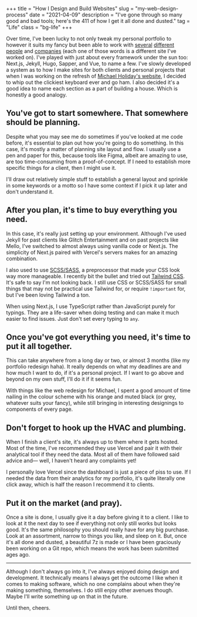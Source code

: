 +++
title = "How I Design and Build Websites"
slug = "my-web-design-process"
date = "2021-04-09"
description = "I've gone through so many good and bad tools; here's the 411 of how I get it all done and dusted."
tag = "Life"
class = "bg-life"
+++

Over time, I've been lucky to not only tweak my personal portfolio to however it suits my fancy but been able to work with [several](https://playgltich.xyz) [different](https://getmello.org) [people](https://epic4809.github.io) and [companies](https://www.studioneuf.net) (each one of those words is a different site I've worked on). I've played with just about every framework under the sun too: Next.js, Jekyll, Hugo, Sapper, and Vue, to name a few. I've slowly developed a system as to how I make sites for both clients and personal projects that when I was working on the refresh of [Michael Holiday's website](https://www.michaelholidaybooks.com), I decided to whip out the clickiest keyboard ever and go ham. I also decided it's a good idea to name each section as a part of building a house. Which is honestly a good analogy.

## You've got to start somewhere. That somewhere should be planning.
Despite what you may see me do sometimes if you've looked at me code before, it's essential to plan out how you're going to do something. In this case, it's mostly a matter of planning site layout and flow. I usually use a pen and paper for this, because tools like Figma, albeit are amazing to use, are too time-consuming from a proof-of-concept. If I need to establish more specific things for a client, then I might use it.

I'll draw out relatively simple stuff to establish a general layout and sprinkle in some keywords or a motto so I have some context if I pick it up later and don't understand it.

## After you plan, it's time to buy everything you need.
In this case, it's really just setting up your environment. Although I've used Jekyll for past clients like Glitch Entertainment and on past projects like Mello, I've switched to almost always using vanilla code or Next.js. The simplicity of Next.js paired with Vercel's servers makes for an amazing combination.

I also used to use [SCSS/SASS](https://sass-lang.com/), a preprocessor that made your CSS look way more manageable. I recently bit the bullet and tried out [Tailwind CSS](https://tailwindcss.com). It's safe to say I'm not looking back. I still use CSS or SCSS/SASS for small things that may not be practical use Tailwind for, or require `!important` for, but I've been loving Tailwind a ton.

When using Next.js, I use TypeScript rather than JavaScript purely for typings. They are a life-saver when doing testing and can make it much easier to find issues. Just don't set every typing to `any`.

## Once you've got everything you need, it's time to put it all together.
This can take anywhere from a long day or two, or almost 3 months (like my portfolio redesign haha). It really depends on what my deadlines are and how much I want to do, if it's a personal project. If I want to go above and beyond on my own stuff, I'll do it if it seems fun.

With things like the web redesign for Michael, I spent a good amount of time nailing in the colour scheme with his orange and muted black (or grey, whatever suits your fancy), while still bringing in interesting designings to components of every page.

## Don't forget to hook up the HVAC and plumbing.
When I finish a client's site, it's always up to them where it gets hosted. Most of the time, I've recommended they use Vercel and pair it with their analytical tool if they need the data. Most all of them have followed said advice and­— well, I haven't heard any complaints yet!

I personally love Vercel since the dashboard is just a piece of piss to use. If I needed the data from their analytics for my portfolio, it's quite literally one click away, which is half the reason I recommend it to clients.

## Put it on the market (and pray).
Once a site is done, I usually give it a day before giving it to a client. I like to look at it the next day to see if everything not only still works but looks good. It's the same philosophy you should really have for any big purchase. Look at an assortment, narrow to things you like, and sleep on it. But, once it's all done and dusted, a beautiful 7z is made or I have been graciously been working on a Git repo, which means the work has been submitted ages ago.

---

Although I don't always go into it, I've always enjoyed doing design and development. It technically means I always get the outcome I like when it comes to making software, which no one complains about when they're making something, themselves. I do still enjoy other avenues though. Maybe I'll write something up on that in the future.

Until then, cheers.
